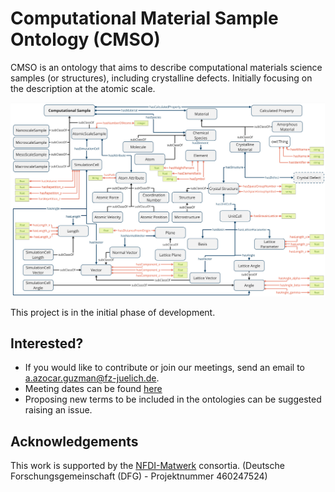 # Computational Material Sample Ontology (CMSO)
CMSO is an ontology that aims to describe computational materials science samples (or structures), including crystalline defects. Initially focusing on the description at the atomic scale.

![Schematic representation of CMSO](images/CMSO.jpg)

This project is in the initial phase of development. 

## Interested?
- If you would like to contribute or join our meetings, send an email to [a.azocar.guzman@fz-juelich.de](mailto:a.azocar.guzman@fz-juelich.de).
- Meeting dates can be found [here](https://github.com/Materials-Data-Science-and-Informatics/cmso-ontology/wiki)
- Proposing new terms to be included in the ontologies can be suggested raising an issue.

## Acknowledgements
This work is supported by the [NFDI-Matwerk](https://nfdi-matwerk.de) consortia. (Deutsche Forschungsgemeinschaft (DFG) - Projektnummer 460247524)
